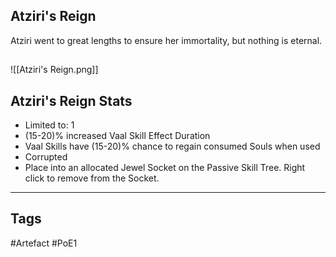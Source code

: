 ## Atziri's Reign
Atziri went to great lengths to ensure her immortality,
but nothing is eternal.
##
![[Atziri's Reign.png]]
## Atziri's Reign Stats
- Limited to: 1
- (15-20)% increased Vaal Skill Effect Duration
- Vaal Skills have (15-20)% chance to regain consumed Souls when used
- Corrupted
- Place into an allocated Jewel Socket on the Passive Skill Tree. Right click to remove from the Socket.


---
## Tags
#Artefact
#PoE1